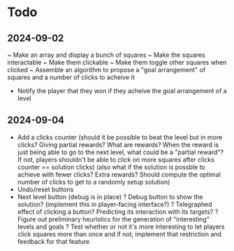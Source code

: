 # Todo

## 2024-09-02

~ Make an array and display a bunch of squares
~ Make the squares interactable
	~ Make them clickable
	~ Make them toggle other squares when clicked
~ Assemble an algorithm to propose a "goal arrangement" of squares and a number of clicks to acheive it
- Notify the player that they won if they acheive the goal arrangement of a level

## 2024-09-04

- Add a clicks counter 
	(should it be possible to beat the level but in more clicks? Giving partial rewards? What are rewards? When the reward is just being able to go to the next level, what could be a "partial reward"? If not, players shouldn't be able to click on more squares after clicks counter == solution clicks) 
	(also what if the solution is possble to achieve with fewer clicks? Extra rewards? Should compute the optimal number of clicks to get to a randomly setup solution)
- Undo/reset buttons
- Next level button (debug is in place)
? Debug button to show the solution? (implement this in player-facing interface?)
? Telegraphed effect of clicking a button? Predicting its interaction with its targets?
? Figure out preliminary heuristics for the generation of "interesting" levels and goals
? Test whether or not it's more interesting to let players click squares more than once and if not, implement that restriction and feedback for that feature